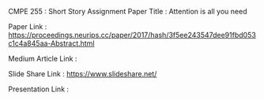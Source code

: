 CMPE 255 : Short Story Assignment
Paper Title : Attention is all you need

Paper Link : https://proceedings.neurips.cc/paper/2017/hash/3f5ee243547dee91fbd053c1c4a845aa-Abstract.html

Medium Article Link : 

Slide Share Link : https://www.slideshare.net/

Presentation Link : 
